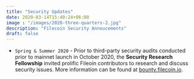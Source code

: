 ```yaml
---
title: "Security Updates"
date: 2020-03-14T15:40:24+06:00
image : "/images/2020-three-quarters-2.jpg"
description: "Filecoin Security Annoucements"
draft: false
---
```


- `Spring & Summer 2020` - Prior to third-party security audits conducted prior to mainnet launch in October 2020, the **Security Research Fellowship** invited prolific Fileoin contributors to research and discuss security issues. More information can be found at [bounty.filecoin.io](https://bounty.filecoin.io).
